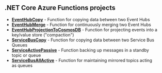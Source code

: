 ##  .NET Core Azure Functions projects
  
   * **[EventHubCopy](EventHubCopy)** - Function for copying data between two Event Hubs
   * **[EventHubMerge](EventHubMerge)** - Function for continuously merging two Event Hubs
   * **[EventHubProjectionToCosmosDB](EventHubProjectionToCosmosDB)** - Function for projecting events into a key/value store ("compaction")
   * **[ServiceBusCopy](ServiceBusCopy)** - Function for copying data between two Service Bus Queues
   * **[ServiceActivePassive](ServiceBusActivePassive)** - Function backing up messages in a standby topic or queue
   * **[ServiceBusAllActive](ServiceBusAllActive)** - Function for maintaining mirrored topics acting as queues